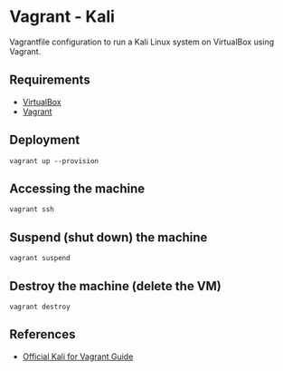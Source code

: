 # Vagrant - Kali

Vagrantfile configuration to run a Kali Linux system on VirtualBox using Vagrant.

## Requirements

- [VirtualBox](https://www.virtualbox.org/wiki/Downloads)
- [Vagrant](https://www.vagrantup.com/docs/cli/)

## Deployment

```
vagrant up --provision
```

## Accessing the machine

```
vagrant ssh
```

## Suspend (shut down) the machine

```
vagrant suspend
```

## Destroy the machine (delete the VM)

```
vagrant destroy
```

## References

- [Official Kali for Vagrant Guide](https://www.kali.org/news/announcing-kali-for-vagrant/)